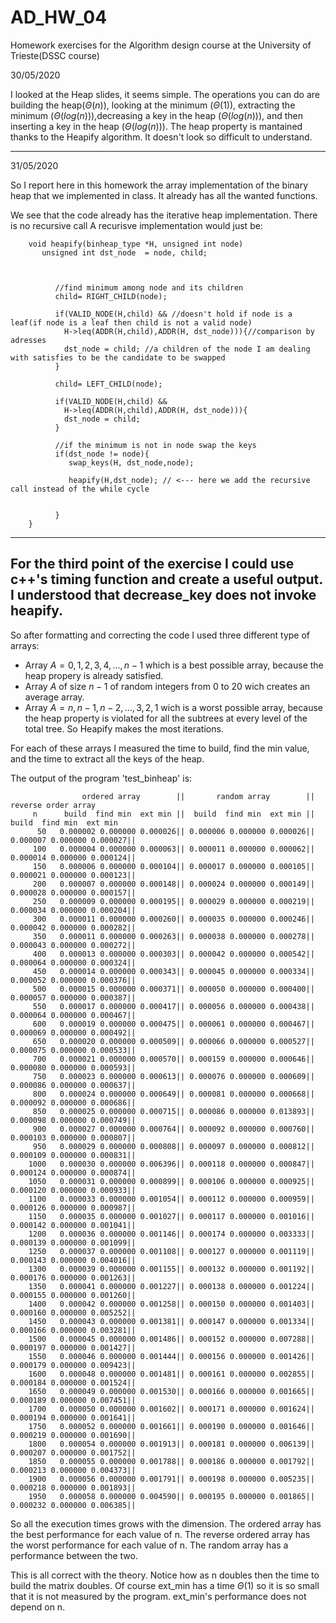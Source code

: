 # AD_HW_04
Homework exercises for the Algorithm design course at the University of Trieste(DSSC course)

30/05/2020

I looked at the Heap slides, it seems simple. The operations you can do are building the heap($\Theta(n)$), looking at the minimum ($\Theta(1)$), extracting the minimum ($\Theta(log(n))$),decreasing a key in the heap ($\Theta(log(n))$), and then inserting a key in the heap ($\Theta(log(n))$). The heap property is mantained thanks to the Heapify algorithm. It doesn't look so difficult to understand.


 ----------------------------------------
 31/05/2020

So I report here in this homework the array implementation of the binary heap that we implemented in class. It already has all the wanted functions. 

We see that the code already has the iterative heap implementation. There is no recursive call
A recurisve implementation would just be:

        void heapify(binheap_type *H, unsigned int node) 
	       unsigned int dst_node  = node, child; 

         

		      //find minimum among node and its children
		      child= RIGHT_CHILD(node);
		
		      if(VALID_NODE(H,child) && //doesn't hold if node is a leaf(if node is a leaf then child is not a valid node)
		      	H->leq(ADDR(H,child),ADDR(H, dst_node))){//comparison by adresses
		      	dst_node = child; //a children of the node I am dealing with satisfies to be the candidate to be swapped		
		      }

		      child= LEFT_CHILD(node);
		
		      if(VALID_NODE(H,child) && 
		      	H->leq(ADDR(H,child),ADDR(H, dst_node))){
		      	dst_node = child; 		
		      }
		
		      //if the minimum is not in node swap the keys
		      if(dst_node != node){
			     swap_keys(H, dst_node,node);		     

                 heapify(H,dst_node); // <--- here we add the recursive call instead of the while cycle


		      }
        }

-----------------------------------------------------------

For the third point of the exercise I could use c++'s timing function and create a useful output. 
I understood that decrease_key does not invoke heapify.
------------------------------------------------------
So after formatting and correcting the code I used three different type of arrays:

- Array $A = {0,1,2,3,4,...,n-1}$ which is a best possible array, because the heap propery is already satisfied.
- Array $A$ of size $n-1$ of random integers from 0 to 20 wich creates an average array.
- Array $A = {n,n-1,n-2,...,3,2,1}$ wich is a worst possible array, because the heap property is violated for all the subtrees at every level of the total tree. So Heapify makes the most iterations.

For each of these arrays I measured the time to build, find the min value, and the time to extract all the keys of the heap.

The output of the program 'test_binheap' is:


                    ordered array        ||       random array        ||     reverse order array
         n      build  find min  ext min ||  build  find min  ext min ||  build  find min  ext min        
          50   0.000002 0.000000 0.000026|| 0.000006 0.000000 0.000026|| 0.000007 0.000000 0.000027||
         100   0.000004 0.000000 0.000063|| 0.000011 0.000000 0.000062|| 0.000014 0.000000 0.000124||
         150   0.000006 0.000000 0.000104|| 0.000017 0.000000 0.000105|| 0.000021 0.000000 0.000123||
         200   0.000007 0.000000 0.000148|| 0.000024 0.000000 0.000149|| 0.000028 0.000000 0.000157||
         250   0.000009 0.000000 0.000195|| 0.000029 0.000000 0.000219|| 0.000034 0.000000 0.000204||
         300   0.000011 0.000000 0.000260|| 0.000035 0.000000 0.000246|| 0.000042 0.000000 0.000282||
         350   0.000011 0.000000 0.000263|| 0.000038 0.000000 0.000278|| 0.000043 0.000000 0.000272||
         400   0.000013 0.000000 0.000303|| 0.000042 0.000000 0.000542|| 0.000064 0.000000 0.000324||
         450   0.000014 0.000000 0.000343|| 0.000045 0.000000 0.000334|| 0.000052 0.000000 0.000376||
         500   0.000015 0.000000 0.000371|| 0.000050 0.000000 0.000400|| 0.000057 0.000000 0.000387||
         550   0.000017 0.000000 0.000417|| 0.000056 0.000000 0.000438|| 0.000064 0.000000 0.000467||
         600   0.000019 0.000000 0.000475|| 0.000061 0.000000 0.000467|| 0.000069 0.000000 0.000492||
         650   0.000020 0.000000 0.000509|| 0.000066 0.000000 0.000527|| 0.000075 0.000000 0.000533||
         700   0.000021 0.000000 0.000570|| 0.000159 0.000000 0.000646|| 0.000080 0.000000 0.000593||
         750   0.000023 0.000000 0.000613|| 0.000076 0.000000 0.000609|| 0.000086 0.000000 0.000637||
         800   0.000024 0.000000 0.000649|| 0.000081 0.000000 0.000668|| 0.000092 0.000000 0.000686||
         850   0.000025 0.000000 0.000715|| 0.000086 0.000000 0.013893|| 0.000098 0.000000 0.000749||
         900   0.000027 0.000000 0.000764|| 0.000092 0.000000 0.000760|| 0.000103 0.000000 0.000807||
         950   0.000029 0.000000 0.000808|| 0.000097 0.000000 0.000812|| 0.000109 0.000000 0.000831||
        1000   0.000030 0.000000 0.006396|| 0.000118 0.000000 0.000847|| 0.000124 0.000000 0.000874||
        1050   0.000031 0.000000 0.000899|| 0.000106 0.000000 0.000925|| 0.000120 0.000000 0.000933||
        1100   0.000033 0.000000 0.001054|| 0.000112 0.000000 0.000959|| 0.000126 0.000000 0.000987||
        1150   0.000035 0.000000 0.001027|| 0.000117 0.000000 0.001016|| 0.000142 0.000000 0.001041||
        1200   0.000036 0.000000 0.001146|| 0.000174 0.000000 0.003333|| 0.000139 0.000000 0.001099||
        1250   0.000037 0.000000 0.001108|| 0.000127 0.000000 0.001119|| 0.000143 0.000000 0.004016||
        1300   0.000039 0.000000 0.001155|| 0.000132 0.000000 0.001192|| 0.000176 0.000000 0.001263||
        1350   0.000041 0.000000 0.001227|| 0.000138 0.000000 0.001224|| 0.000155 0.000000 0.001260||
        1400   0.000042 0.000000 0.001258|| 0.000150 0.000000 0.001403|| 0.000160 0.000000 0.005252||
        1450   0.000043 0.000000 0.001381|| 0.000147 0.000000 0.001334|| 0.000166 0.000000 0.003281||
        1500   0.000045 0.000000 0.001486|| 0.000152 0.000000 0.007288|| 0.000197 0.000000 0.001427||
        1550   0.000046 0.000000 0.001444|| 0.000156 0.000000 0.001426|| 0.000179 0.000000 0.009423||
        1600   0.000048 0.000000 0.001481|| 0.000161 0.000000 0.002855|| 0.000184 0.000000 0.001524||
        1650   0.000049 0.000000 0.001530|| 0.000166 0.000000 0.001665|| 0.000189 0.000000 0.007451||   
        1700   0.000050 0.000000 0.001602|| 0.000171 0.000000 0.001624|| 0.000194 0.000000 0.001641||
        1750   0.000052 0.000000 0.001661|| 0.000190 0.000000 0.001646|| 0.000219 0.000000 0.001690||
        1800   0.000054 0.000000 0.001913|| 0.000181 0.000000 0.006139|| 0.000207 0.000000 0.001752||
        1850   0.000055 0.000000 0.001788|| 0.000186 0.000000 0.001792|| 0.000213 0.000000 0.004373||
        1900   0.000056 0.000000 0.001791|| 0.000198 0.000000 0.005235|| 0.000218 0.000000 0.001893||
        1950   0.000058 0.000000 0.004590|| 0.000195 0.000000 0.001865|| 0.000232 0.000000 0.006385||

So all the execution times grows with the dimension. The ordered array has the best performance for each value of n. The reverse ordered array has the worst performance for each value of n. The random array has a performance between the two.

This is all correct with the theory. Notice how as n doubles then the time to build the matrix doubles. Of course ext_min has a time $\Theta(1)$ so it is so small that it is not measured by the program. ext_min's performance does not depend on n.
